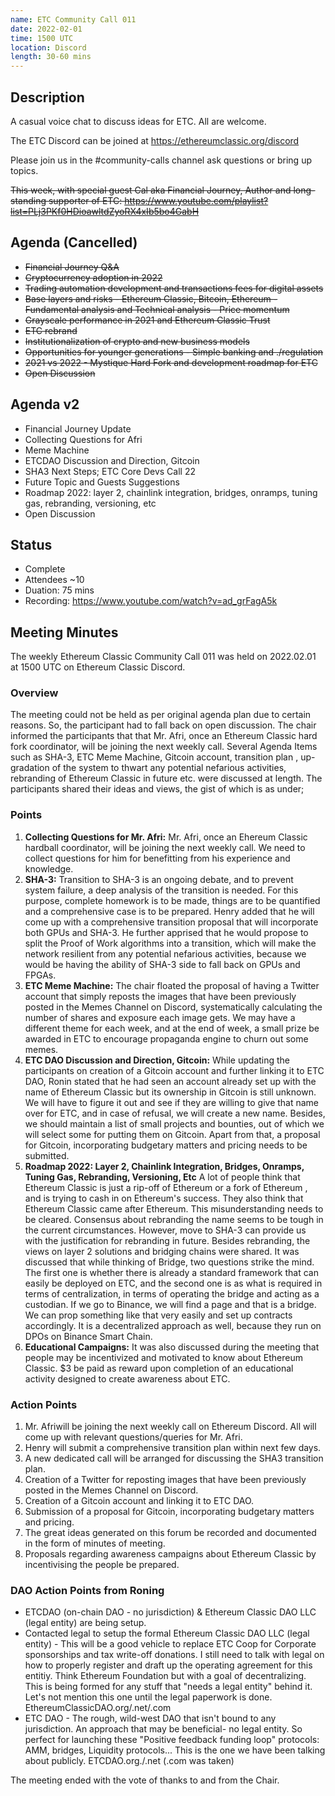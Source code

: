 ```yaml
---
name: ETC Community Call 011
date: 2022-02-01
time: 1500 UTC
location: Discord
length: 30-60 mins
---
```


## Description

A casual voice chat to discuss ideas for ETC. All are welcome.

The ETC Discord can be joined at https://ethereumclassic.org/discord

Please join us in the #community-calls channel ask questions or bring up topics.

~~This week, with special guest Cal aka Financial Journey, Author and long-standing supporter of ETC:
https://www.youtube.com/playlist?list=PLj3PKf0HDioawltdZyoRX4xIb5bo4GabH~~

## Agenda (Cancelled)

- ~~Financial Journey Q&A~~
- ~~Cryptocurrency adoption in 2022~~ 
- ~~Trading automation development and transactions fees for digital assets~~ 
- ~~Base layers and risks - Ethereum Classic, Bitcoin, Ethereum - Fundamental analysis and Technical analysis - Price momentum~~ 
- ~~Grayscale performance in 2021 and Ethereum Classic Trust~~ 
- ~~ETC rebrand~~ 
- ~~Institutionalization of crypto and new business models~~ 
- ~~Opportunities for younger generations - Simple banking and ./regulation~~ 
- ~~2021 vs 2022 - Mystique Hard Fork and development roadmap for ETC~~ 
- ~~Open Discussion~~ 

## Agenda v2

- Financial Journey Update
- Collecting Questions for Afri
- Meme Machine
- ETCDAO Discussion and Direction, Gitcoin
- SHA3 Next Steps; ETC Core Devs Call 22
- Future Topic and Guests Suggestions
- Roadmap 2022: layer 2, chainlink integration, bridges, onramps, tuning gas, rebranding, versioning, etc
- Open Discussion

## Status

- Complete
- Attendees ~10
- Duation: 75 mins
- Recording: https://www.youtube.com/watch?v=ad_grFagA5k

## Meeting Minutes

The weekly Ethereum Classic Community Call 011 was held on 2022.02.01 at 1500 UTC on Ethereum Classic Discord.

### Overview

The meeting could not be held as per original agenda plan due to certain reasons. So, the participant had to fall back on open discussion. The chair informed the participants that that Mr. Afri, once an Ethereum Classic hard fork coordinator, will be joining the next weekly call. Several Agenda Items such as SHA-3, ETC Meme Machine, Gitcoin account, transition plan , up-gradation of the system to thwart any potential nefarious activities, rebranding of Ethereum Classic in future etc. were discussed at length. The participants shared their ideas and views, the gist of which is as under;

### Points

1. **Collecting Questions for Mr. Afri:** Mr. Afri, once an Ehereum Classic hardball coordinator, will be joining the next weekly call. We need to collect questions for him for benefitting from his experience and knowledge.
1. **SHA-3:** Transition to SHA-3 is an ongoing debate, and to prevent system failure, a deep analysis of the transition is needed. For this purpose, complete homework is to be made, things are to be quantified and a comprehensive case is to be prepared. Henry added that he will come up with a comprehensive transition proposal that will incorporate both GPUs and SHA-3. He further apprised that he would propose to split the Proof of Work algorithms into a transition, which will make the network resilient from any potential nefarious activities, because we would be having the ability of SHA-3 side to fall back on GPUs and FPGAs.
1. **ETC Meme Machine:** The chair floated the proposal of having a Twitter account that simply reposts the images that have been previously posted in the Memes Channel on Discord, systematically calculating the number of shares and exposure each image gets. We may have a different theme for each week, and at the end of week, a small prize be awarded in ETC to encourage propaganda engine to churn out some memes.
1. **ETC DAO Discussion and Direction, Gitcoin:** While updating the participants on creation of a Gitcoin account and further linking it to ETC DAO, Ronin stated that he had seen an account already set up with the name of Ethereum Classic but its ownership in Gitcoin is still unknown. We will have to figure it out and see if they are willing to give that name over for ETC, and in case of refusal, we will create a new name. Besides, we should maintain a list of small projects and bounties, out of which we will select some for putting them on Gitcoin. Apart from that, a proposal for Gitcoin, incorporating budgetary matters and pricing needs to be submitted.
1. **Roadmap 2022: Layer 2, Chainlink Integration, Bridges, Onramps, Tuning Gas, Rebranding, Versioning, Etc**
A lot of people think that Ethereum Classic is just a rip-off of Ethereum or a fork of Ethereum , and is trying to cash in on Ethereum&#39;s success. They also think that Ethereum Classic came after Ethereum. This misunderstanding needs to be cleared. Consensus about rebranding the name seems to be tough in the current circumstances. However, move to SHA-3 can provide us with the justification for rebranding in future. Besides rebranding, the views on layer 2 solutions and bridging chains were shared. It was discussed that while thinking of Bridge, two questions strike the mind. The first one is whether there is already a standard framework that can easily be deployed on ETC, and the second one is as what is required in terms of centralization, in terms of operating the bridge and acting as a custodian. If we go to Binance, we will find a page and that is a bridge. We can prop something like that very easily and set up contracts accordingly. It is a decentralized approach as well, because they run on DPOs on Binance Smart Chain.
1. **Educational Campaigns:** It was also discussed during the meeting that people may be incentivized and motivated to know about Ethereum Classic. $3 be paid as reward upon completion of an educational activity designed to create awareness about ETC.

### Action Points

1. Mr. Afriwill be joining the next weekly call on Ethereum Discord. All will come up with relevant questions/queries for Mr. Afri.
2. Henry will submit a comprehensive transition plan within next few days.
3. A new dedicated call will be arranged for discussing the SHA3 transition plan.
4. Creation of a Twitter for reposting images that have been previously posted in the Memes Channel on Discord.
5. Creation of a Gitcoin account and linking it to ETC DAO.
6. Submission of a proposal for Gitcoin, incorporating budgetary matters and pricing.
7. The great ideas generated on this forum be recorded and documented in the form of minutes of meeting.
8. Proposals regarding awareness campaigns about Ethereum Classic by incentivising the people be prepared.

### DAO Action Points from Roning

- ETCDAO (on-chain DAO - no jurisdiction) & Ethereum Classic DAO LLC (legal entity) are being setup.
- Contacted legal to setup the formal Ethereum Classic DAO LLC (legal entity) - This will be a good vehicle to replace ETC Coop for Corporate sponsorships and tax write-off donations. I still need to talk with legal on how to properly register and draft up the operating agreement for this entitiy. Think Ethereum Foundation but with a goal of decentralizing. This is being formed for any stuff that "needs a legal entity" behind it. Let's not mention this one until the legal paperwork is done. EthereumClassicDAO.org/.net/.com
- ETC DAO - The rough, wild-west DAO that isn't bound to any jurisdiction. An approach that may be beneficial- no legal entity. So perfect for launching these "Positive feedback funding loop" protocols: AMM, bridges, Liquidity protocols... This is the one we have been talking about publicly. ETCDAO.org./.net (.com was taken) 

The meeting ended with the vote of thanks to and from the Chair.
